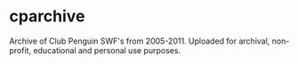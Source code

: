 # cparchive
Archive of Club Penguin SWF's from 2005-2011. Uploaded for archival, non-profit, educational and personal use purposes.
